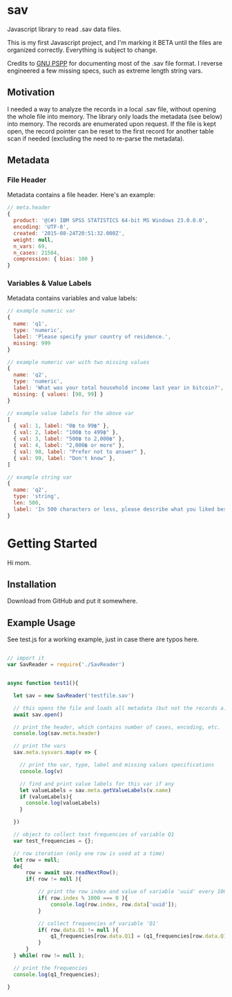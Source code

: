# sav
Javascript library to read .sav data files.

This is my first Javascript project, and I'm marking it BETA until the files are organized correctly. Everything is subject to change.

Credits to [GNU PSPP](https://www.gnu.org/software/pspp/) for documenting most of the .sav file format. I reverse engineered a few missing specs, such as extreme length string vars.

## Motivation

I needed a way to analyze the records in a local .sav file, without opening the whole file into memory. The library only loads
the metadata (see below) into memory. The records are enumerated upon request. If the file is kept open, the record pointer
can be reset to the first record for another table scan if needed (excluding the need to re-parse the metadata).

## Metadata

### File Header

Metadata contains a file header. Here's an example:

```javascript
// meta.header
{ 
  product: '@(#) IBM SPSS STATISTICS 64-bit MS Windows 23.0.0.0',
  encoding: 'UTF-8',
  created: '2015-08-24T20:51:32.000Z',
  weight: null,
  n_vars: 69,
  n_cases: 21504,
  compression: { bias: 100 } 
}
```

### Variables & Value Labels

Metadata contains variables and value labels:

```javascript
// example numeric var
{
  name: 'q1',
  type: 'numeric',
  label: 'Please specify your country of residence.',
  missing: 999
}

// example numeric var with two missing values
{
  name: 'q2',
  type: 'numeric',
  label: 'What was your total household income last year in bitcoin?',
  missing: { values: [98, 99] }
}

// example value labels for the above var
[
  { val: 1, label: "0฿ to 99฿" },
  { val: 2, label: "100฿ to 499฿" },
  { val: 3, label: "500฿ to 2,000฿" },
  { val: 4, label: "2,000฿ or more" },
  { val: 98, label: "Prefer not to answer" },
  { val: 99, label: "Don't know" },
]

// example string var
{
  name: 'q2',
  type: 'string',
  len: 500,
  label: 'In 500 characters or less, please describe what you liked best about the excursion?',
}
```


# Getting Started

Hi mom.


## Installation

Download from GitHub and put it somewhere.

## Example Usage

See test.js for a working example, just in case there are typos here.

```javascript

// import it
var SavReader = require('./SavReader')


async function test1(){

  let sav = new SavReader('testfile.sav')

  // this opens the file and loads all metadata (but not the records a.k.a. cases)
  await sav.open()

  // print the header, which contains number of cases, encoding, etc.
  console.log(sav.meta.header)

  // print the vars
  sav.meta.sysvars.map(v => {

    // print the var, type, label and missing values specifications
    console.log(v)

    // find and print value labels for this var if any
    let valueLabels = sav.meta.getValueLabels(v.name)
    if (valueLabels){
      console.log(valueLabels)
    }

  })

  // object to collect test frequencies of variable Q1
  var test_frequencies = {};

  // row iteration (only one row is used at a time)
  let row = null;
  do{
      row = await sav.readNextRow();
      if( row != null ){

          // print the row index and value of variable 'uuid' every 1000 records
          if( row.index % 1000 === 0 ){
              console.log(row.index, row.data['uuid']);
          }

          // collect frequencies of variable 'Q1'
          if( row.data.Q1 != null ){
              q1_frequencies[row.data.Q1] = (q1_frequencies[row.data.Q1] || 0) + 1;
          }
      }
  } while( row != null );

  // print the frequencies
  console.log(q1_frequencies);

}


```


